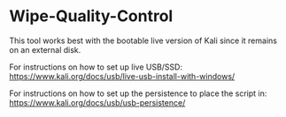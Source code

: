 # Wipe-Quality-Control

This tool works best with the bootable live version of Kali since it remains on an external disk.

For instructions on how to set up live USB/SSD: https://www.kali.org/docs/usb/live-usb-install-with-windows/

For instructions on how to set up the persistence to place the script in: https://www.kali.org/docs/usb/usb-persistence/
